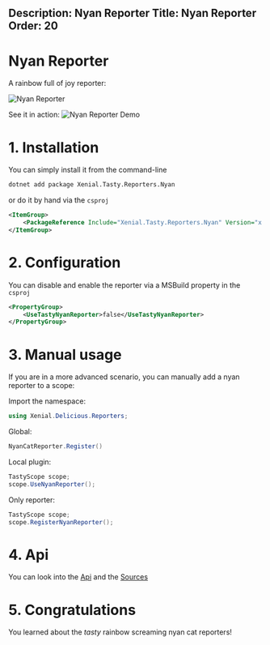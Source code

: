 Description: Nyan Reporter
Title: Nyan Reporter
Order: 20
---

# Nyan Reporter

A rainbow full of joy reporter:

<img src="/assets/img/plugins/reporters/nyan-reporter.png" class="img-screenshot" alt="Nyan Reporter">

See it in action:
<img src="/assets/img/plugins/reporters/nyan-reporter.gif" class="img-screenshot" alt="Nyan Reporter Demo">

# 1. Installation

You can simply install it from the command-line

```cmd
dotnet add package Xenial.Tasty.Reporters.Nyan
```

or do it by hand via the `csproj`

```xml
<ItemGroup>
    <PackageReference Include="Xenial.Tasty.Reporters.Nyan" Version="x.x.x" />
</ItemGroup>
```

# 2. Configuration

You can disable and enable the reporter via a MSBuild property in the `csproj`

```xml
<PropertyGroup>
    <UseTastyNyanReporter>false</UseTastyNyanReporter>
</PropertyGroup>
```

# 3. Manual usage

If you are in a more advanced scenario, you can manually add a nyan reporter to a scope:

Import the namespace:

```cs
using Xenial.Delicious.Reporters;
```

Global:

```cs
NyanCatReporter.Register()
```

Local plugin:

```cs
TastyScope scope;
scope.UseNyanReporter();
```

Only reporter:

```cs
TastyScope scope;
scope.RegisterNyanReporter();
```

# 4. Api

You can look into the [Api](/api/Xenial.Delicious.Reporters/NyanReporter) and the [Sources](https://github.com/xenial-io/Tasty/blob/main/src/Xenial.Tasty.Reporters.Nyan/Reporters/Reporters.NyanCat.cs)

# 5. Congratulations

You learned about the *tasty* rainbow screaming nyan cat reporters!
